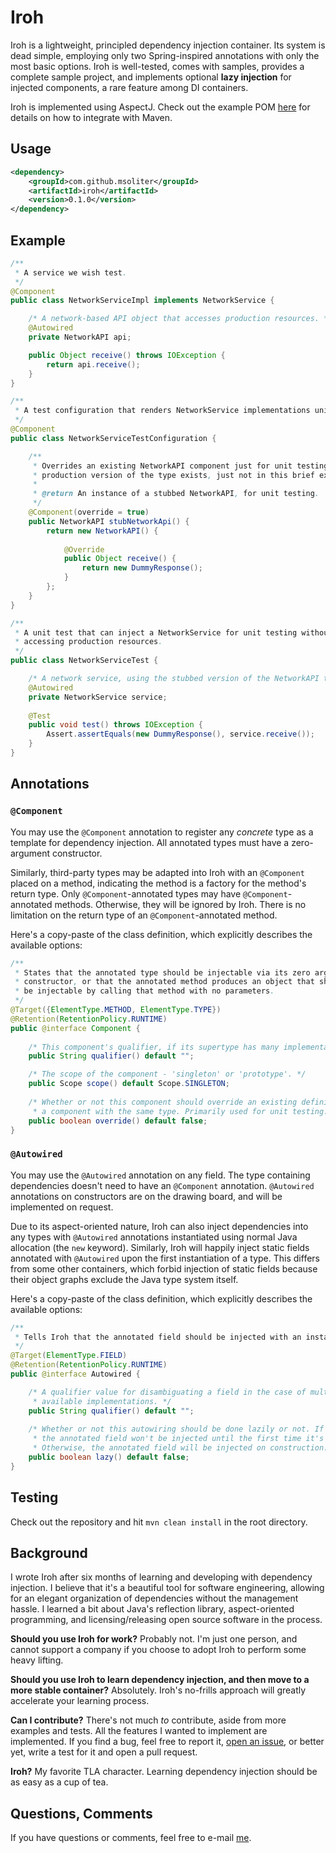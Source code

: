 # Iroh

Iroh is a lightweight, principled dependency injection container. Its system is dead simple, employing only two Spring-inspired annotations with only the most basic options. Iroh is well-tested, comes with samples, provides a complete sample project, and implements optional **lazy injection** for injected components, a rare feature among DI containers.

Iroh is implemented using AspectJ. Check out the example POM [here](https://github.com/msoliter/iroh/blob/master/example/pom.xml) for details on how to integrate with Maven.

## Usage

```xml
<dependency>
    <groupId>com.github.msoliter</groupId>
    <artifactId>iroh</artifactId>
    <version>0.1.0</version>
</dependency>
```

## Example

```java
/**
 * A service we wish test.
 */
@Component
public class NetworkServiceImpl implements NetworkService {

    /* A network-based API object that accesses production resources. */
    @Autowired
    private NetworkAPI api;

    public Object receive() throws IOException {
        return api.receive();
    }
}
```

```java
/**
 * A test configuration that renders NetworkService implementations unit testable.
 */
@Component
public class NetworkServiceTestConfiguration {

    /**
     * Overrides an existing NetworkAPI component just for unit testing. (The
     * production version of the type exists, just not in this brief example.)
     *
     * @return An instance of a stubbed NetworkAPI, for unit testing.
     */
    @Component(override = true)
    public NetworkAPI stubNetworkApi() {
        return new NetworkAPI() {           
            
            @Override
            public Object receive() {
                return new DummyResponse();
            }
        };
    }
}
```

```java
/**
 * A unit test that can inject a NetworkService for unit testing without 
 * accessing production resources.
 */
public class NetworkServiceTest {

    /* A network service, using the stubbed version of the NetworkAPI type. */
    @Autowired
    private NetworkService service;
    
    @Test
    public void test() throws IOException {
        Assert.assertEquals(new DummyResponse(), service.receive());
    }
}
```

## Annotations

### `@Component`

You may use the `@Component` annotation to register any *concrete* type as a template for dependency injection. All annotated types must have a zero-argument constructor.

Similarly, third-party types may be adapted into Iroh with an `@Component` placed on a method, indicating the method is a factory for the method's return type. Only `@Component`-annotated types may have `@Component`-annotated methods. Otherwise, they will be ignored by Iroh. There is no limitation on the return type of an `@Component`-annotated method.

Here's a copy-paste of the class definition, which explicitly describes the available options:

```java
/**
 * States that the annotated type should be injectable via its zero argument
 * constructor, or that the annotated method produces an object that should
 * be injectable by calling that method with no parameters.
 */
@Target({ElementType.METHOD, ElementType.TYPE})
@Retention(RetentionPolicy.RUNTIME)
public @interface Component {
    
    /* This component's qualifier, if its supertype has many implementations. */
    public String qualifier() default "";

    /* The scope of the component - 'singleton' or 'prototype'. */
    public Scope scope() default Scope.SINGLETON;
    
    /* Whether or not this component should override an existing definition of
     * a component with the same type. Primarily used for unit testing. */
    public boolean override() default false;
}
```

### `@Autowired`

You may use the `@Autowired` annotation on any field. The type containing dependencies doesn't need to have an `@Component` annotation. `@Autowired` annotations on constructors are on the drawing board, and will be implemented on request.

Due to its aspect-oriented nature, Iroh can also inject dependencies into any types with `@Autowired` annotations instantiated using normal Java allocation (the `new` keyword). Similarly, Iroh will happily inject static fields annotated with `@Autowired` upon the first instantiation of a type. This differs from some other containers, which forbid injection of static fields because their object graphs exclude the Java type system itself.

Here's a copy-paste of the class definition, which explicitly describes the available options:

```java
/**
 * Tells Iroh that the annotated field should be injected with an instance.
 */
@Target(ElementType.FIELD)
@Retention(RetentionPolicy.RUNTIME)
public @interface Autowired {

    /* A qualifier value for disambiguating a field in the case of multiple
     * available implementations. */
    public String qualifier() default "";
    
    /* Whether or not this autowiring should be done lazily or not. If true, 
     * the annotated field won't be injected until the first time it's touched.
     * Otherwise, the annotated field will be injected on construction. */
    public boolean lazy() default false;
}
```

## Testing

Check out the repository and hit `mvn clean install` in the root directory.

## Background

I wrote Iroh after six months of learning and developing with dependency injection. I believe that it's a beautiful tool for software engineering, allowing for an elegant organization of dependencies without the management hassle. I learned a bit about Java's reflection library, aspect-oriented programming, and licensing/releasing open source software in the process.

**Should you use Iroh for work?** Probably not. I'm just one person, and cannot support a company if you choose to adopt Iroh to perform some heavy lifting.

**Should you use Iroh to learn dependency injection, and then move to a more stable container?** Absolutely. Iroh's no-frills approach will greatly accelerate your learning process.

**Can I contribute?** There's not much *to* contribute, aside from more examples and tests. All the features I wanted to implement are implemented. If you find a bug, feel free to report it, [open an issue](https://github.com/msoliter/iroh/issues/new), or better yet, write a test for it and open a pull request.

**Iroh?** My favorite TLA character. Learning dependency injection should be as easy as a cup of tea.

## Questions, Comments

If you have questions or comments, feel free to e-mail [me](https://github.com/msoliter).


